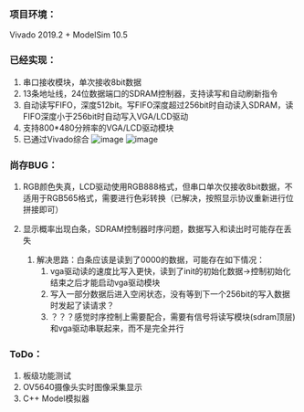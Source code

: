### 项目环境：
Vivado 2019.2 + ModelSim 10.5

### 已经实现：

1.   串口接收模块，单次接收8bit数据
2.   13条地址线，24位数据端口的SDRAM控制器，支持读写和自动刷新指令
3.   自动读写FIFO，深度512bit。写FIFO深度超过256bit时自动读入SDRAM，读FIFO深度小于256bit时自动写入VGA/LCD驱动
4.   支持800*480分辨率的VGA/LCD驱动模块
5.   已通过Vivado综合
![image](https://user-images.githubusercontent.com/100147572/211507745-3a985be6-e28a-4b94-86b3-081a2436006d.png)
![image](https://user-images.githubusercontent.com/100147572/211508027-63aff823-c914-4694-ae8c-39060eae4a4f.png)


### 尚存BUG：

1.   RGB颜色失真，LCD驱动使用RGB888格式，但串口单次仅接收8bit数据，不适用于RGB565格式，需要进行色彩转换（已解决，按照显示协议重新进行位拼接即可）

2.   显示概率出现白条，SDRAM控制器时序问题，数据写入和读出时可能存在丢失

     1.   解决思路：白条应该是读到了0000的数据，可能存在如下情况：
          1.   vga驱动读的速度比写入更快，读到了init的初始化数据->控制初始化结束之后才能启动vga驱动模块
          2.   写入一部分数据后进入空闲状态，没有等到下一个256bit的写入数据时发起了读请求？
          3.   ？？？感觉时序控制上需要配合，需要有信号将读写模块(sdram顶层)和vga驱动串联起来，而不是完全并行

### ToDo：

1.   板级功能测试
2.   OV5640摄像头实时图像采集显示
3.   C++ Model模拟器
